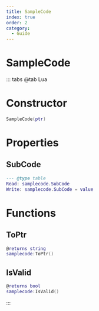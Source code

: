 ```yaml
---
title: SampleCode
index: true
order: 2
category:
  - Guide
---
```


# SampleCode

::: tabs
@tab Lua
# Constructor
```lua
SampleCode(ptr)
```
# Properties
## SubCode 
```lua
--- @type table
Read: samplecode.SubCode
Write: samplecode.SubCode = value
```
# Functions
## ToPtr
```lua
@returns string
samplecode:ToPtr()
```
## IsValid
```lua
@returns bool
samplecode:IsValid()
```

:::